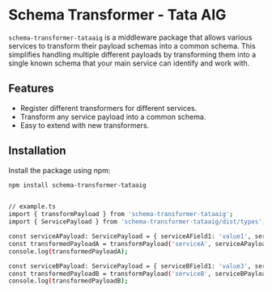 # Schema Transformer - Tata AIG

`schema-transformer-tataaig` is a middleware package that allows various services to transform their payload schemas into a common schema. This simplifies handling multiple different payloads by transforming them into a single known schema that your main service can identify and work with.

## Features

- Register different transformers for different services.
- Transform any service payload into a common schema.
- Easy to extend with new transformers.

## Installation

Install the package using npm:

```bash
npm install schema-transformer-tataaig


// example.ts
import { transformPayload } from 'schema-transformer-tataaig';
import { ServicePayload } from 'schema-transformer-tataaig/dist/types';

const serviceAPayload: ServicePayload = { serviceAField1: 'value1', serviceAField2: 'value2' };
const transformedPayloadA = transformPayload('serviceA', serviceAPayload);
console.log(transformedPayloadA);

const serviceBPayload: ServicePayload = { serviceBField1: 'value3', serviceBField2: 'value4' };
const transformedPayloadB = transformPayload('serviceB', serviceBPayload);
console.log(transformedPayloadB);
